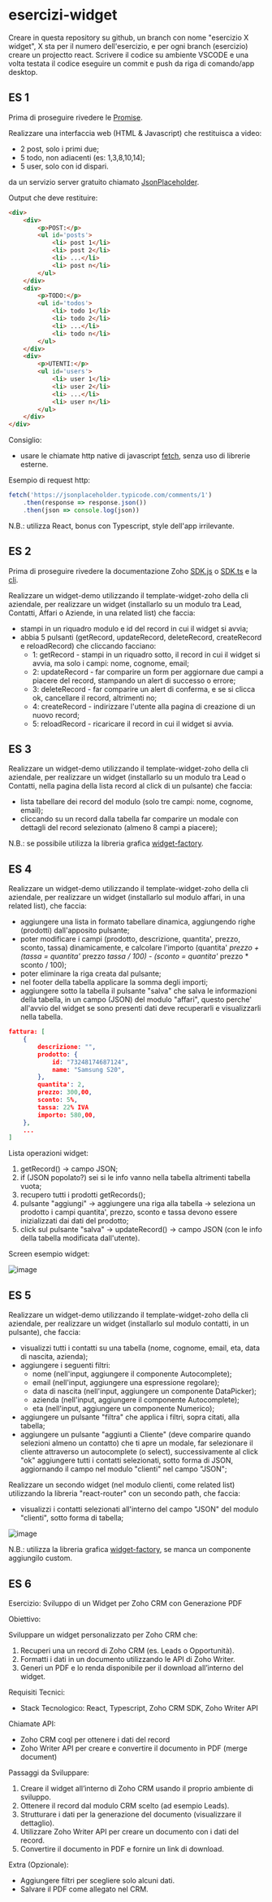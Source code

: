 # esercizi-widget

Creare in questa repository su github, un branch con nome "esercizio X widget", X sta per il numero dell'esercizio, e per ogni branch (esercizio) creare un projectto react. Scrivere il codice su ambiente VSCODE e una volta testata il codice eseguire un commit e push da riga di comando/app desktop.

## ES 1

Prima di proseguire rivedere le [Promise](https://github.com/moris88/Promise).

Realizzare una interfaccia web (HTML & Javascript) che restituisca a video:

- 2 post, solo i primi due;
- 5 todo, non adiacenti (es: 1,3,8,10,14);
- 5 user, solo con id dispari.

da un servizio server gratuito chiamato [JsonPlaceholder](https://jsonplaceholder.typicode.com/).

Output che deve restituire:

```html
<div>
    <div>
        <p>POST:</p>
        <ul id='posts'>
            <li> post 1</li>
            <li> post 2</li>
            <li> ...</li>
            <li> post n</li>
        </ul>
    </div>
    <div>
        <p>TODO:</p>
        <ul id='todos'>
            <li> todo 1</li>
            <li> todo 2</li>
            <li> ...</li>
            <li> todo n</li>
        </ul>
    </div>
    <div>
        <p>UTENTI:</p>
        <ul id='users'>
            <li> user 1</li>
            <li> user 2</li>
            <li> ...</li>
            <li> user n</li>
        </ul>
    </div>
</div>
```

Consiglio:

- usare le chiamate http native di javascript [fetch](https://developer.mozilla.org/en-US/docs/Web/API/Fetch_API), senza uso di librerie esterne.

Esempio di request http:

```javascript
fetch('https://jsonplaceholder.typicode.com/comments/1')
    .then(response => response.json())
    .then(json => console.log(json))
```

N.B.: utilizza React, bonus con Typescript, style dell'app irrilevante.

## ES 2

Prima di proseguire rivedere la documentazione Zoho [SDK.js](https://help.zwidgets.com/help/v1.2/index.html) o [SDK.ts](https://github.com/crmpartners/crmpartnerslib/blob/main/use.md) e la [cli](https://github.com/crmpartners/crmpartnerscli).

Realizzare un widget-demo utilizzando il template-widget-zoho della cli aziendale, per realizzare un widget (installarlo su un modulo tra Lead, Contatti, Affari o Aziende, in una related list) che faccia:

- stampi in un riquadro modulo e id del record in cui il widget si avvia;
- abbia 5 pulsanti (getRecord, updateRecord, deleteRecord, createRecord e reloadRecord) che cliccando facciano:
  - 1: getRecord - stampi in un riquadro sotto, il record in cui il widget si avvia, ma solo i campi: nome, cognome, email;
  - 2: updateRecord - far comparire un form per aggiornare due campi a piacere del record, stampando un alert di successo o errore;
  - 3: deleteRecord - far comparire un alert di conferma, e se si clicca ok, cancellare il record, altrimenti no;
  - 4: createRecord - indirizzare l'utente alla pagina di creazione di un nuovo record;
  - 5: reloadRecord - ricaricare il record in cui il widget si avvia.

## ES 3

Realizzare un widget-demo utilizzando il template-widget-zoho della cli aziendale, per realizzare un widget (installarlo su un modulo tra Lead o Contatti, nella pagina della lista record al click di un pulsante) che faccia:

- lista tabellare dei record del modulo (solo tre campi: nome, cognome, email);
- cliccando su un record dalla tabella far comparire un modale con dettagli del record selezionato (almeno 8 campi a piacere);

N.B.: se possibile utilizza la libreria grafica [widget-factory](https://github.com/crmpartners/widget-factory).

## ES 4

Realizzare un widget-demo utilizzando il template-widget-zoho della cli aziendale, per realizzare un widget (installarlo sul modulo affari, in una related list), che faccia:

- aggiungere una lista in formato tabellare dinamica, aggiungendo righe (prodotti) dall'apposito pulsante;
- poter modificare i campi (prodotto, descrizione, quantita', prezzo, sconto, tassa) dinamicamente, e calcolare l'importo (quantita' *prezzo + (tassa = quantita'* prezzo *tassa / 100) - (sconto = quantita'* prezzo * sconto / 100);
- poter eliminare la riga creata dal pulsante;
- nel footer della tabella applicare la somma degli importi;
- aggiungere sotto la tabella il pulsante "salva" che salva le informazioni della tabella, in un campo (JSON) del modulo "affari", questo perche' all'avvio del widget se sono presenti dati deve recuperarli e visualizzarli nella tabella.

```JSON
fattura: [
    {
        descrizione: "",
        prodotto: {
            id: "73248174687124",
            name: "Samsung S20",
        },
        quantita': 2,
        prezzo: 300,00,
        sconto: 5%,
        tassa: 22% IVA
        importo: 580,00,
    },
    ...
]
```

Lista operazioni widget:

1. getRecord() -> campo JSON;
2. if (JSON popolato?) sei si le info vanno nella tabella altrimenti tabella vuota;
3. recupero tutti i prodotti getRecords();
4. pulsante "aggiungi" -> aggiungere una riga alla tabella -> seleziona un prodotto i campi quantita', prezzo, sconto e tassa devono essere inizializzati dai dati del prodotto;
5. click sul pulsante "salva" -> updateRecord() -> campo JSON (con le info della tabella modificata dall'utente).

Screen esempio widget:

![image](https://github.com/crmpartners/esercizi-formazione/assets/37340833/5986d81c-ad4e-453e-aea8-cd27fee1b99d)

## ES 5

Realizzare un widget-demo utilizzando il template-widget-zoho della cli aziendale, per realizzare un widget (installarlo sul modulo contatti, in un pulsante), che faccia:

- visualizzi tutti i contatti su una tabella (nome, cognome, email, eta, data di nascita, azienda);
- aggiungere i seguenti filtri:
  - nome (nell'input, aggiungere il componente Autocomplete);
  - email (nell'input, aggiungere una espressione regolare);
  - data di nascita (nell'input, aggiungere un componente DataPicker);
  - azienda (nell'input, aggiungere il componente Autocomplete);
  - eta (nell'input, aggiungere un componente Numerico);
- aggiungere un pulsante "filtra" che applica i filtri, sopra citati, alla tabella;
- aggiungere un pulsante "aggiunti a Cliente" (deve comparire quando selezioni almeno un contatto) che ti apre un modale, far selezionare il cliente attraverso un autocomplete (o select), successivamente al click "ok" aggiungere tutti i contatti selezionati, sotto forma di JSON, aggiornando il campo nel modulo "clienti" nel campo "JSON";

Realizzare un secondo widget (nel modulo clienti, come related list) utilizzando la libreria "react-router" con un secondo path, che faccia:

- visualizzi i contatti selezionati all'interno del campo "JSON" del modulo "clienti", sotto forma di tabella;

![image](https://github.com/crmpartners/esercizi-formazione/assets/37340833/13f76592-b0ab-4150-b196-6f4b46d2ba65)

N.B.: utilizza la libreria grafica [widget-factory](https://github.com/crmpartners/widget-factory), se manca un componente aggiungilo custom.

## ES 6

Esercizio: Sviluppo di un Widget per Zoho CRM con Generazione PDF

Obiettivo:

Sviluppare un widget personalizzato per Zoho CRM che:

1. Recuperi una un record di Zoho CRM (es. Leads o Opportunità).
2. Formatti i dati in un documento utilizzando le API di Zoho Writer.
3. Generi un PDF e lo renda disponibile per il download all’interno del widget.

Requisiti Tecnici:

- Stack Tecnologico: React, Typescript, Zoho CRM SDK, Zoho Writer API

Chiamate API:

- Zoho CRM coql per ottenere i dati del record
- Zoho Writer API per creare e convertire il documento in PDF (merge document)

Passaggi da Sviluppare:

1. Creare il widget all’interno di Zoho CRM usando il proprio ambiente di sviluppo.
2. Ottenere il record dal modulo CRM scelto (ad esempio Leads).
3. Strutturare i dati per la generazione del documento (visualizzare il dettaglio).
4. Utilizzare Zoho Writer API per creare un documento con i dati del record.
5. Convertire il documento in PDF e fornire un link di download.

Extra (Opzionale):

- Aggiungere filtri per scegliere solo alcuni dati.
- Salvare il PDF come allegato nel CRM.
